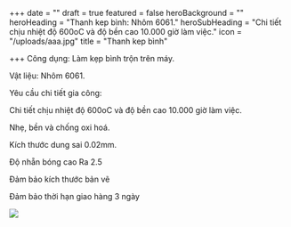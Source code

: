 +++
date = ""
draft = true
featured = false
heroBackground = ""
heroHeading = "Thanh kep bình: Nhôm 6061."
heroSubHeading = "Chi tiết chịu nhiệt độ 600oC và độ bền cao 10.000 giờ làm việc."
icon = "/uploads/aaa.jpg"
title = "Thanh kep bình"

+++
Công dụng: Làm kẹp bình trộn trên máy.

Vật liệu: Nhôm 6061.

Yêu cầu chi tiết gia công:

Chi tiết chịu nhiệt độ 600oC và độ bền cao 10.000 giờ làm việc.

Nhẹ, bền và chống oxi hoá.

Kích thước dung sai 0.02mm.

Độ nhẵn bóng cao Ra 2.5

Đảm bảo kích thước bản vẽ

Đảm bảo thời hạn giao hàng 3 ngày

![](/uploads/aaa.jpg)